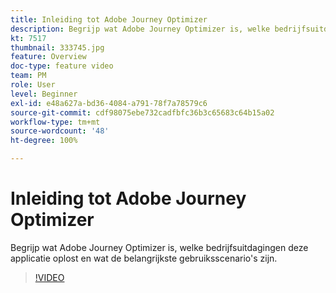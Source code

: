 ```yaml
---
title: Inleiding tot Adobe Journey Optimizer
description: Begrijp wat Adobe Journey Optimizer is, welke bedrijfsuitdagingen deze applicatie oplost en wat de belangrijkste gebruiksscenario's zijn.
kt: 7517
thumbnail: 333745.jpg
feature: Overview
doc-type: feature video
team: PM
role: User
level: Beginner
exl-id: e48a627a-bd36-4084-a791-78f7a78579c6
source-git-commit: cdf98075ebe732cadfbfc36b3c65683c64b15a02
workflow-type: tm+mt
source-wordcount: '48'
ht-degree: 100%

---
```


# Inleiding tot Adobe Journey Optimizer

Begrijp wat Adobe Journey Optimizer is, welke bedrijfsuitdagingen deze applicatie oplost en wat de belangrijkste gebruiksscenario&#39;s zijn.

>[!VIDEO](https://video.tv.adobe.com/v/333745?quality=12)
